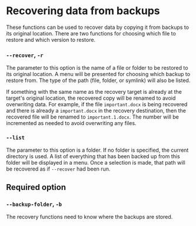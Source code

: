 # Recovering data from backups

These functions can be used to recover data by copying it from backups to its original location.
There are two functions for choosing which file to restore and which version to restore.

### `--recover`, `-r`

The parameter to this option is the name of a file or folder to be restored to its original location.
A menu will be presented for choosing which backup to restore from.
The type of the path (file, folder, or symlink) will also be listed.

If something with the same name as the recovery target is already at the target's original location, the recovered copy will be renamed to avoid overwriting data.
For example, if the file `important.docx` is being recovered and there is already a `important.docx` in the recovery destination, then the recovered file will be renamed to `important.1.docx`.
The number will be incremented as needed to avoid overwriting any files.

### `--list`

The parameter to this option is a folder.
If no folder is specified, the current directory is used.
A list of everything that has been backed up from this folder will be displayed in a menu.
Once a selection is made, that path will be recovered as if `--recover` had been run.

## Required option

### `--backup-folder`, `-b`

The recovery functions need to know where the backups are stored.
